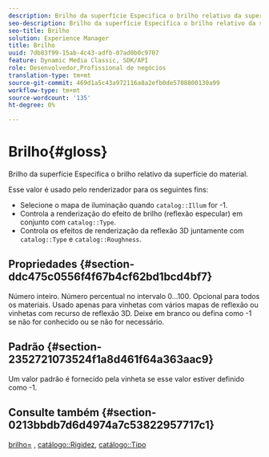 ```yaml
---
description: Brilho da superfície Especifica o brilho relativo da superfície do material.
seo-description: Brilho da superfície Especifica o brilho relativo da superfície do material.
seo-title: Brilho
solution: Experience Manager
title: Brilho
uuid: 7db83f99-15ab-4c43-adfb-07ad0b0c9707
feature: Dynamic Media Classic, SDK/API
role: Desenvolvedor,Profissional de negócios
translation-type: tm+mt
source-git-commit: 469d1a5c43a972116a8a2efb0de5708800130a99
workflow-type: tm+mt
source-wordcount: '135'
ht-degree: 0%

---
```



# Brilho{#gloss}

Brilho da superfície Especifica o brilho relativo da superfície do material.

Esse valor é usado pelo renderizador para os seguintes fins:

* Selecione o mapa de iluminação quando `catalog::Illum` for -1.
* Controla a renderização do efeito de brilho (reflexão especular) em conjunto com `catalog::Type`.
* Controla os efeitos de renderização da reflexão 3D juntamente com `catalog::Type` e `catalog::Roughness`.

## Propriedades {#section-ddc475c0556f4f67b4cf62bd1bcd4bf7}

Número inteiro. Número percentual no intervalo 0...100. Opcional para todos os materiais. Usado apenas para vinhetas com vários mapas de reflexão ou vinhetas com recurso de reflexão 3D. Deixe em branco ou defina como -1 se não for conhecido ou se não for necessário.

## Padrão {#section-2352721073524f1a8d461f64a363aac9}

Um valor padrão é fornecido pela vinheta se esse valor estiver definido como -1.

## Consulte também {#section-0213bbdb7d6d4974a7c53822957717c1}

[brilho=](../../../../../ir-api/http-protocol/image-rendering-api-ref/c-ir-http-protocol-ref/c-ir-http-protocol-command-reference/r-ir-http-gloss.md#reference-325aef2ee51e4e1584a06047427340ca) ,  [catálogo::Rigidez](../../../../../ir-api/material-cat/image-rendering-api-ref/c-ir-material-catalog/c-ir-material-data-reference/r-ir-roughness.md#reference-79f748ac642745e3b81795a99f61fa99),  [catálogo::Tipo](../../../../../ir-api/material-cat/image-rendering-api-ref/c-ir-material-catalog/c-ir-material-data-reference/r-ir-cat-type.md#reference-9bea147dda9f4e74bc0ec79dcc0d9161)
